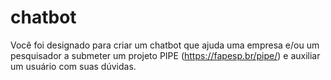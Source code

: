 # chatbot
Você foi designado para criar um chatbot que ajuda uma empresa e/ou um pesquisador a submeter um projeto PIPE (https://fapesp.br/pipe/) e auxiliar um usuário com suas dúvidas.
